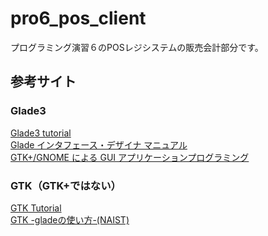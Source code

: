 # pro6_pos_client
プログラミング演習６のPOSレジシステムの販売会計部分です。

## 参考サイト    
### Glade3  
[Glade3 tutorial](https://wiki.gnome.org/action/show/Apps/Glade/Tutorials?action=show&redirect=Glade%2FTutorials)  
[Glade インタフェース・デザイナ マニュアル](https://developer.gnome.org/glade3/stable/index.html.ja)  
[GTK+/GNOME による
GUI アプリケーションプログラミング](http://wiki.cis.iwate-u.ac.jp/~suzuki/Soft/GUI-Application-Programming-20070430.pdf)  

### GTK（GTK+ではない）  
[GTK Tutorial](http://lmj.nagaokaut.ac.jp/~lu/programming/gtk_tut_ja/gtk_tut_ja.html)  
[GTK -gladeの使い方-(NAIST)](https://robotics.naist.jp/edu/text/?Robotics%2FGTK)  
